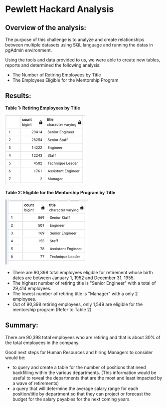 
# Pewlett Hackard Analysis

## Overview of the analysis:
The purpose of this challenge is to analyze and create relationships between multiple datasets using SQL language and running the datas in pgAdmin environment.

Using the tools and data provided to us, we were able to create new tables, reports and determined the following analysis:
- The Number of Retiring Employees by Title
- The Employees Eligible for the Mentorship Program

## Results:

**Table 1: Retiring Employees by Title**

![Retiring Titles](https://raw.githubusercontent.com/Mishabatoon/Pewlett-Hackard-Analysis/main/Screenshots/Retiring%20Titles.png)

**Table 2: Eligible for the Mentorship Program by Title**

![Eligible_Mentorship](https://raw.githubusercontent.com/Mishabatoon/Pewlett-Hackard-Analysis/main/Screenshots/eligible_mentorship.png)

- There are 90,398 total employees eligible for retirement whose birth dates are between January 1, 1952 and December 31, 1955.
- The highest number of retiring title is "Senior Engineer" with a total of 29,414 employees.
- The lowest number of retiring title is "Manager" with a only 2 employees.
-  Out of 90,398 retiring employees, only 1,549 are eligible for the mentorship program (Refer to Table 2)


## Summary:

There are 90,398 total employees who are retiring and that is about 30% of the total employees in the company. 

Good next steps for Human Resources and hiring Managers to consider would be:
- to query and create a table for the number of positions that need backfilling within the various departments. 
(This information would be useful to reveal the departments that are the most and least impacted by a wave of retirements)
- a query that will determine the average salary range for each position/title by department so that they can project or forecast the budget for the salary payables for the next coming years.
